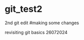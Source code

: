 # git_test2
2nd git edit
#making some changes



revisiting git basics 26072024
<!-- making changes -->
<!-- to commit the shit out of it!! -->

<!-- testing commit without -m flag -->